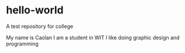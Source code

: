 # hello-world
A test repository for college

My name is Caolan
I am a student in WIT
I like doing graphic design and programming
